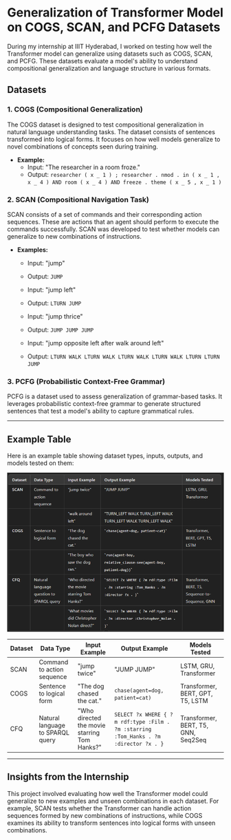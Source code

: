 # Generalization of Transformer Model on COGS, SCAN, and PCFG Datasets

During my internship at IIIT Hyderabad, I worked on testing how well the Transformer model can generalize using datasets such as COGS, SCAN, and PCFG. These datasets evaluate a model's ability to understand compositional generalization and language structure in various formats.

## Datasets

### 1. COGS (Compositional Generalization)
The COGS dataset is designed to test compositional generalization in natural language understanding tasks. The dataset consists of sentences transformed into logical forms. It focuses on how well models generalize to novel combinations of concepts seen during training.

- **Example:**
  - Input: "The researcher in a room froze."
  - Output: `researcher ( x _ 1 ) ; researcher . nmod . in ( x _ 1 , x _ 4 ) AND room ( x _ 4 ) AND freeze . theme ( x _ 5 , x _ 1 )`

### 2. SCAN (Compositional Navigation Task)
SCAN consists of a set of commands and their corresponding action sequences. These are actions that an agent should perform to execute the commands successfully. SCAN was developed to test whether models can generalize to new combinations of instructions.

- **Examples:**
  - Input: "jump"
  - Output: `JUMP`
  
  - Input: "jump left"
  - Output: `LTURN JUMP`

  - Input: "jump thrice"
  - Output: `JUMP JUMP JUMP`

  - Input: "jump opposite left after walk around left"
  - Output: `LTURN WALK LTURN WALK LTURN WALK LTURN WALK LTURN LTURN JUMP`

### 3. PCFG (Probabilistic Context-Free Grammar)
PCFG is a dataset used to assess generalization of grammar-based tasks. It leverages probabilistic context-free grammar to generate structured sentences that test a model's ability to capture grammatical rules.

---

## Example Table

Here is an example table showing dataset types, inputs, outputs, and models tested on them:

![Example Table](https://github.com/varaprasadtarunkumar/Generalization-Testing-with-Neural-Networks/blob/main/Screenshot%202024-06-25%20141407.png)

| Dataset | Data Type                         | Input Example                                         | Output Example                                          | Models Tested                            |
|---------|-----------------------------------|-------------------------------------------------------|---------------------------------------------------------|------------------------------------------|
| SCAN    | Command to action sequence        | "jump twice"                                          | "JUMP JUMP"                                              | LSTM, GRU, Transformer                   |
| COGS    | Sentence to logical form          | "The dog chased the cat."                             | `chase(agent=dog, patient=cat)`                         | Transformer, BERT, GPT, T5, LSTM         |
| CFQ     | Natural language to SPARQL query  | "Who directed the movie starring Tom Hanks?"          | `SELECT ?x WHERE { ?m rdf:type :Film . ?m :starring :Tom_Hanks . ?m :director ?x . }` | Transformer, BERT, T5, GNN, Seq2Seq     |

---

## Insights from the Internship

This project involved evaluating how well the Transformer model could generalize to new examples and unseen combinations in each dataset. For example, SCAN tests whether the Transformer can handle action sequences formed by new combinations of instructions, while COGS examines its ability to transform sentences into logical forms with unseen combinations.
